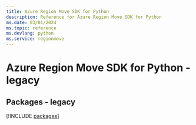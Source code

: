 ```yaml
---
title: Azure Region Move SDK for Python
description: Reference for Azure Region Move SDK for Python
ms.date: 03/01/2024
ms.topic: reference
ms.devlang: python
ms.service: regionmove
---
```

# Azure Region Move SDK for Python - legacy
## Packages - legacy
[!INCLUDE [packages](region-move-index.md)]